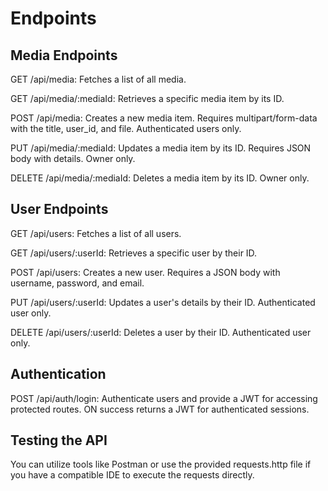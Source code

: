 

# Endpoints

## Media Endpoints

GET /api/media: Fetches a list of all media.

GET /api/media/:mediaId: Retrieves a specific media item by its ID.

POST /api/media: Creates a new media item. Requires multipart/form-data with the title, user_id, and file. Authenticated users only.

PUT /api/media/:mediaId: Updates a media item by its ID. Requires JSON body with details. Owner only.

DELETE /api/media/:mediaId: Deletes a media item by its ID. Owner only.

## User Endpoints

GET /api/users: Fetches a list of all users.

GET /api/users/:userId: Retrieves a specific user by their ID.

POST /api/users: Creates a new user. Requires a JSON body with username, password, and email.

PUT /api/users/:userId: Updates a user's details by their ID. Authenticated user only.

DELETE /api/users/:userId: Deletes a user by their ID. Authenticated user only.

## Authentication

POST /api/auth/login: Authenticate users and provide a JWT for accessing protected routes.
ON success returns a JWT for authenticated sessions.

## Testing the API
You can utilize tools like Postman or use the provided requests.http file if you have a compatible IDE to execute the requests directly.

